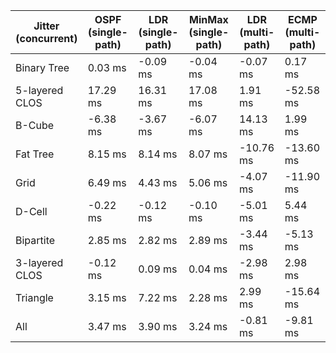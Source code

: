 | Jitter (concurrent) | OSPF (single-path) | LDR (single-path) | MinMax (single-path) | LDR (multi-path) | ECMP (multi-path) |
| ------------------- | ------------------ | ----------------- | -------------------- | ---------------- | ----------------- |
| Binary Tree         | 0.03 ms            | -0.09 ms          | -0.04 ms             | -0.07 ms         | 0.17 ms           |
| 5-layered CLOS      | 17.29 ms           | 16.31 ms          | 17.08 ms             | 1.91 ms          | -52.58 ms         |
| B-Cube              | -6.38 ms           | -3.67 ms          | -6.07 ms             | 14.13 ms         | 1.99 ms           |
| Fat Tree            | 8.15 ms            | 8.14 ms           | 8.07 ms              | -10.76 ms        | -13.60 ms         |
| Grid                | 6.49 ms            | 4.43 ms           | 5.06 ms              | -4.07 ms         | -11.90 ms         |
| D-Cell              | -0.22 ms           | -0.12 ms          | -0.10 ms             | -5.01 ms         | 5.44 ms           |
| Bipartite           | 2.85 ms            | 2.82 ms           | 2.89 ms              | -3.44 ms         | -5.13 ms          |
| 3-layered CLOS      | -0.12 ms           | 0.09 ms           | 0.04 ms              | -2.98 ms         | 2.98 ms           |
| Triangle            | 3.15 ms            | 7.22 ms           | 2.28 ms              | 2.99 ms          | -15.64 ms         |
| All                 | 3.47 ms            | 3.90 ms           | 3.24 ms              | -0.81 ms         | -9.81 ms          |